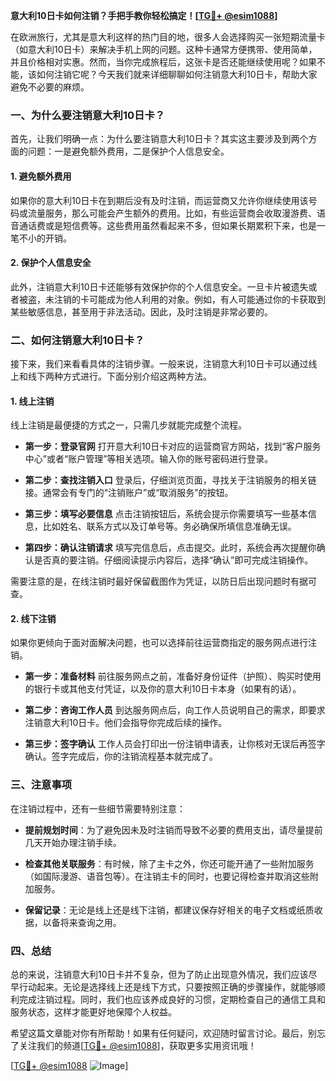 **意大利10日卡如何注销？手把手教你轻松搞定！[[TG💪+ @esim1088](https://t.me/s/esim1088)]**

在欧洲旅行，尤其是意大利这样的热门目的地，很多人会选择购买一张短期流量卡（如意大利10日卡）来解决手机上网的问题。这种卡通常方便携带、使用简单，并且价格相对实惠。然而，当你完成旅程后，这张卡是否还能继续使用呢？如果不能，该如何注销它呢？今天我们就来详细聊聊如何注销意大利10日卡，帮助大家避免不必要的麻烦。

### 一、为什么要注销意大利10日卡？

首先，让我们明确一点：为什么要注销意大利10日卡？其实这主要涉及到两个方面的问题：一是避免额外费用，二是保护个人信息安全。

#### 1. 避免额外费用
如果你的意大利10日卡在到期后没有及时注销，而运营商又允许你继续使用该号码或流量服务，那么可能会产生额外的费用。比如，有些运营商会收取漫游费、语音通话费或是短信费等。这些费用虽然看起来不多，但如果长期累积下来，也是一笔不小的开销。

#### 2. 保护个人信息安全
此外，注销意大利10日卡还能够有效保护你的个人信息安全。一旦卡片被遗失或者被盗，未注销的卡可能成为他人利用的对象。例如，有人可能通过你的卡获取到某些敏感信息，甚至用于非法活动。因此，及时注销是非常必要的。

### 二、如何注销意大利10日卡？

接下来，我们来看看具体的注销步骤。一般来说，注销意大利10日卡可以通过线上和线下两种方式进行。下面分别介绍这两种方法。

#### 1. 线上注销
线上注销是最便捷的方式之一，只需几步就能完成整个流程。

- **第一步：登录官网**
  打开意大利10日卡对应的运营商官方网站，找到“客户服务中心”或者“账户管理”等相关选项。输入你的账号密码进行登录。

- **第二步：查找注销入口**
  登录后，仔细浏览页面，寻找关于注销服务的相关链接。通常会有专门的“注销账户”或“取消服务”的按钮。

- **第三步：填写必要信息**
  点击注销按钮后，系统会提示你需要填写一些基本信息，比如姓名、联系方式以及订单号等。务必确保所填信息准确无误。

- **第四步：确认注销请求**
  填写完信息后，点击提交。此时，系统会再次提醒你确认是否真的要注销。仔细阅读提示内容后，选择“确认”即可完成注销操作。

需要注意的是，在线注销时最好保留截图作为凭证，以防日后出现问题时有据可查。

#### 2. 线下注销
如果你更倾向于面对面解决问题，也可以选择前往运营商指定的服务网点进行注销。

- **第一步：准备材料**
  前往服务网点之前，准备好身份证件（护照）、购买时使用的银行卡或其他支付凭证，以及你的意大利10日卡本身（如果有的话）。

- **第二步：咨询工作人员**
  到达服务网点后，向工作人员说明自己的需求，即要求注销意大利10日卡。他们会指导你完成后续的操作。

- **第三步：签字确认**
  工作人员会打印出一份注销申请表，让你核对无误后再签字确认。签字完成后，你的注销流程基本就完成了。

### 三、注意事项

在注销过程中，还有一些细节需要特别注意：

- **提前规划时间**：为了避免因未及时注销而导致不必要的费用支出，请尽量提前几天开始办理注销手续。
  
- **检查其他关联服务**：有时候，除了主卡之外，你还可能开通了一些附加服务（如国际漫游、语音包等）。在注销主卡的同时，也要记得检查并取消这些附加服务。

- **保留记录**：无论是线上还是线下注销，都建议保存好相关的电子文档或纸质收据，以备将来查询之用。

### 四、总结

总的来说，注销意大利10日卡并不复杂，但为了防止出现意外情况，我们应该尽早行动起来。无论是选择线上还是线下方式，只要按照正确的步骤操作，就能够顺利完成注销过程。同时，我们也应该养成良好的习惯，定期检查自己的通信工具和服务状态，这样才能更好地保障个人权益。

希望这篇文章能对你有所帮助！如果有任何疑问，欢迎随时留言讨论。最后，别忘了关注我们的频道[[TG💪+ @esim1088](https://t.me/s/esim1088)]，获取更多实用资讯哦！

[[TG💪+ @esim1088](https://t.me/s/esim1088) ![Image](https://i.postimg.cc/4NQfJmqS/Snipaste-2025-05-13-00-14-12.png)]